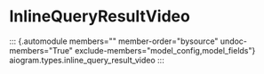 # InlineQueryResultVideo

::: {.automodule members="" member-order="bysource" undoc-members="True" exclude-members="model_config,model_fields"}
aiogram.types.inline_query_result_video
:::
